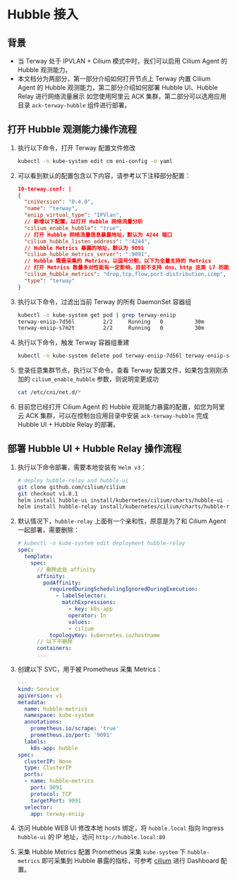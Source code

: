 # Hubble 接入

## 背景

- 当 Terway 处于 IPVLAN + Cilium 模式中时，我们可以启用 Cilium Agent 的 Hubble 观测能力。
- 本文档分为两部分，第一部分介绍如何打开节点上 Terway 内置 Cilium Agent 的 Hubble 观测能力，第二部分介绍如何部署 Hubble UI、Hubble Relay 进行网络流量展示 如您使用阿里云 ACK
  集群，第二部分可以选用应用目录 `ack-terway-hubble` 组件进行部署。

## 打开 Hubble 观测能力操作流程

1. 执行以下命令，打开 Terway 配置文件修改

    ```bash
    kubectl -n kube-system edit cm eni-config -o yaml
    ```

2. 可以看到默认的配置包含以下内容，请参考以下注释部分配置：

   ```json
   10-terway.conf: |
   {
     "cniVersion": "0.4.0",
     "name": "terway",
     "eniip_virtual_type": "IPVlan",
     // 新增以下配置，以打开 Hubble 网络流量分析
     "cilium_enable_hubble": "true",
     // 打开 Hubble 网络流量信息暴露地址，默认为 4244 端口
     "cilium_hubble_listen_address": ":4244",
     // Hubble Metrics 暴露的地址，默认为 9091
     "cilium_hubble_metrics_server": ":9091",
     // Hubble 需要采集的 Metrics，以逗号分割，以下为全量支持的 Metrics
     // 打开 Metrics 数量多对性能有一定影响，目前不支持 dns、http 这类 L7 的能力
     "cilium_hubble_metrics": "drop,tcp,flow,port-distribution,icmp",
     "type": "terway"
   }
   ```

3. 执行以下命令，过滤出当前 Terway 的所有 DaemonSet 容器组

   ```bash
   kubectl -n kube-system get pod | grep terway-eniip
   terway-eniip-7d56l         2/2     Running   0          30m
   terway-eniip-s7m2t         2/2     Running   0          30m
   ```

4. 执行以下命令，触发 Terway 容器组重建

   ```bash
   kubectl -n kube-system delete pod terway-eniip-7d56l terway-eniip-s7m2t
   ```

5. 登录任意集群节点，执行以下命令，查看 Terway 配置文件，如果包含刚刚添加的 `cilium_enable_hubble` 参数，则说明变更成功

    ```bash
    cat /etc/cni/net.d/*
    ```

6. 目前您已经打开 Cilium Agent 的 Hubble 观测能力暴露的配置，如您为阿里云 ACK 集群，可以在控制台应用目录中安装 `ack-terway-hubble` 完成 Hubble UI + Hubble Relay
   的部署。

## 部署 Hubble UI + Hubble Relay 操作流程

1. 执行以下命令部署，需要本地安装有 `Helm v3`：

   ```bash
   # deploy hubble-relay and hubble-ui
   git clone github.com/cilium/cilium
   git checkout v1.8.1
   helm install hubble-ui install/kubernetes/cilium/charts/hubble-ui --set global.hubble.ui.enabled=true --set global.hubble.enabled=true --set global.hubble.relay.enabled=true --set ingress.enabled=true --set ingress.hosts={hubble.local} --namespace kube-system
   helm install hubble-relay install/kubernetes/cilium/charts/hubble-relay  --set global.hubble.enabled=true --set global.hubble.relay.enabled=true --set global.hubble.socketPath=/var/run/cilium/hubble.sock --set image.repository=quay.io/cilium/hubble-relay:v1.8.1 --namespace kube-system
   ```

2. 默认情况下，`hubble-relay` 上面有一个亲和性，原意是为了和 Cilium Agent 一起部署，需要删除：

   ```yaml
   # kubectl -n kube-system edit deployment hubble-relay
   spec:
     template:
       spec:
         // 删除此处 affinity
         affinity:
           podAffinity:
             requiredDuringSchedulingIgnoredDuringExecution:
               - labelSelector:
                 matchExpressions:
                   - key: k8s-app
                   operator: In
                   values:
                   - cilium
             topologyKey: kubernetes.io/hostname
         // 以下不删除
         containers:
         ...
   ```

3. 创建以下 SVC，用于被 Prometheus 采集 Metrics：

   ```yaml
   ---
   kind: Service
   apiVersion: v1
   metadata:
     name: hubble-metrics
     namespace: kube-system
     annotations:
       prometheus.io/scrape: 'true'
       prometheus.io/port: '9091'
     labels:
       k8s-app: hubble
   spec:
     clusterIP: None
     type: ClusterIP
     ports:
     - name: hubble-metrics
       port: 9091
       protocol: TCP
       targetPort: 9091
     selector:
       app: terway-eniip
   ```

4. 访问 Hubble WEB UI 修改本地 hosts 绑定，将 `hubble.local` 指向 Ingress `hubble-ui` 的 IP 地址，访问 `http://hubble.local:80`

5. 采集 Hubble Metrics 配置 Prometheus 采集 `kube-system` 下 `hubble-metrics` 即可采集到 Hubble 暴露的指标，可参考 [cilium] 进行 Dashboard 配置。

[cilium]: https://docs.cilium.io/en/v1.8/operations/metrics/
